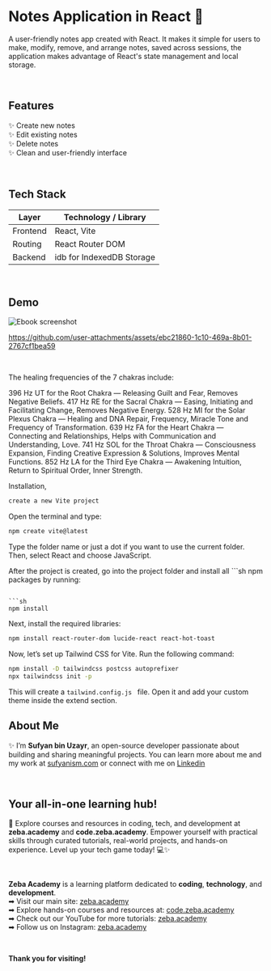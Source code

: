 # Notes Application in React 📓
A user-friendly notes app created with React. It makes it simple for users to make, modify, remove, and arrange notes, saved across sessions, the application makes advantage of React's state management and local storage.

<br/>

## Features
✨ Create new notes <br/>
✨ Edit existing notes <br/>
✨ Delete notes <br/>
✨ Clean and user-friendly interface <br/>

<br/>

##  Tech Stack

| Layer          | Technology / Library        |
|----------------|------------------------------|
| Frontend       | React, Vite                  |
| Routing        | React Router DOM             |
| Backend        | idb for IndexedDB Storage  |

<br/>

## Demo
![Ebook screenshot](https://github.com/user-attachments/assets/701294b9-dc99-4647-9285-8ba275c6a9f6)

https://github.com/user-attachments/assets/ebc21860-1c10-469a-8b01-2767cf1bea59

</br>


The healing frequencies of the 7 chakras include: 

396 Hz UT for the Root Chakra — Releasing Guilt and Fear, Removes Negative Beliefs. 
417 Hz RE for the Sacral Chakra — Easing, Initiating and Facilitating Change, Removes Negative Energy. 
528 Hz MI for the Solar Plexus Chakra — Healing and DNA Repair, Frequency, Miracle Tone and Frequency of Transformation. 
639 Hz FA for the Heart Chakra — Connecting and Relationships, Helps with Communication and Understanding, Love. 
741 Hz SOL for the Throat Chakra — Consciousness Expansion, Finding Creative Expression & Solutions, Improves Mental Functions. 
852 Hz LA for the Third Eye Chakra — Awakening Intuition, Return to Spiritual Order, Inner Strength.

Installation,
```sh
create a new Vite project
```

Open the terminal and type:
```sh
npm create vite@latest
```

Type the folder name or just a dot if you want to use the current folder. Then, select React and choose JavaScript.

After the project is created, go into the project folder and install all ```sh
npm packages by running:
```

```sh 
npm install
```

Next, install the required libraries:
```sh
npm install react-router-dom lucide-react react-hot-toast
```

Now, let’s set up Tailwind CSS for Vite.
Run the following command:
```sh
npm install -D tailwindcss postcss autoprefixer
npx tailwindcss init -p
```

This will create a ```tailwind.config.js ``` file. Open it and add your custom theme inside the extend section.




## About Me 
✨ I’m **Sufyan bin Uzayr**, an open-source developer passionate about building and sharing meaningful projects.
You can learn more about me and my work at [sufyanism.com](https://sufyanism.com/) or connect with me on [Linkedin](https://www.linkedin.com/in/sufyanism)

</br>

## Your all-in-one learning hub! 
🚀 Explore courses and resources in coding, tech, and development at **zeba.academy** and **code.zeba.academy**. Empower yourself with practical skills through curated tutorials, real-world projects, and hands-on experience. Level up your tech game today! 💻✨

</br>

**Zeba Academy**  is a learning platform dedicated to **coding**, **technology**, and **development**.  
➡ Visit our main site: [zeba.academy](https://zeba.academy)   </br>
➡ Explore hands-on courses and resources at: [code.zeba.academy](https://code.zeba.academy)   </br>
➡ Check out our YouTube for more tutorials: [zeba.academy](https://www.youtube.com/@zeba.academy)  </br>
➡ Follow us on Instagram: [zeba.academy](https://www.instagram.com/zeba.academy/)  </br>

</br>

**Thank you for visiting!** 

<div style="margin-bottom:20px;"></div> <!-- adds space above -->

